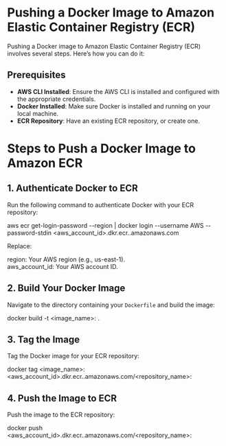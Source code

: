 # Pushing a Docker Image to Amazon Elastic Container Registry (ECR)

Pushing a Docker image to Amazon Elastic Container Registry (ECR) involves several steps. Here’s how you can do it:

## Prerequisites
- **AWS CLI Installed**: Ensure the AWS CLI is installed and configured with the appropriate credentials.
- **Docker Installed**: Make sure Docker is installed and running on your local machine.
- **ECR Repository**: Have an existing ECR repository, or create one.



# Steps to Push a Docker Image to Amazon ECR

## 1. Authenticate Docker to ECR
Run the following command to authenticate Docker with your ECR repository:


aws ecr get-login-password --region <region> | docker login --username AWS --password-stdin <aws_account_id>.dkr.ecr.<region>.amazonaws.com

Replace:

region: Your AWS region  (e.g., us-east-1).  
aws_account_id: Your AWS account ID.  

## 2. Build Your Docker Image
Navigate to the directory containing your `Dockerfile` and build the image:


docker build -t <image_name>:<tag> .




## 3. Tag the Image
Tag the Docker image for your ECR repository:


docker tag <image_name>:<tag> <aws_account_id>.dkr.ecr.<region>.amazonaws.com/<repository_name>:<tag>

## 4. Push the Image to ECR
Push the image to the ECR repository:



docker push <aws_account_id>.dkr.ecr.<region>.amazonaws.com/<repository_name>:<tag>
